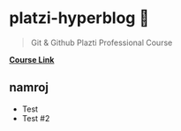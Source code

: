# platzi-hyperblog 💚
> Git &amp; Github Plazti Professional Course

[**Course Link**](https://platzi.com/clases/git-github/ "Git & GitHub Professional Course")
## namroj

* Test
* Test #2